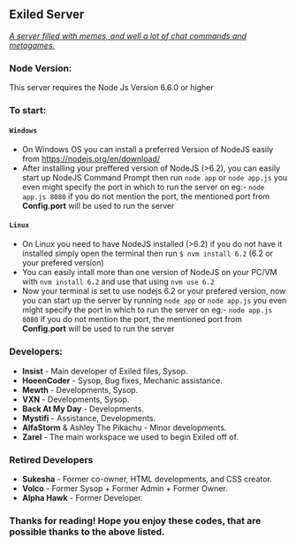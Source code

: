 ## Exiled Server
<a href="http://exiled.psim.us" target="_blank">_A server filled with memes, and well a lot of chat commands and metagames._</a>
### Node Version:
This server requires the Node Js Version 6.6.0 or higher<br>
### To start:
#### `Windows`
* On Windows OS you can install a preferred Version of NodeJS easily from https://nodejs.org/en/download/
* After installing your preffered version of NodeJS (>6.2), you can easily start up NodeJS Command Prompt then run
``node app`` or ``node app.js`` you even might specify the port in which to run the server on eg:- ``node app.js 8080`` if you do not mention the port, the mentioned port from **Config.port** will be used to run the server
#### `Linux`
* On Linux you need to have NodeJS installed (>6.2) if you do not have it installed simply open the terminal then run
``$ nvm install 6.2`` (6.2 or your prefered version)
* You can easily intall more than one version of NodeJS on your PC/VM with ``nvm install 6.2`` and use that using ``nvm use 6.2``
* Now your terminal is set to use nodejs 6.2 or your prefered version, now you can start up the server by running
``node app`` or ``node app.js`` you even might specify the port in which to run the server on eg:- ``node app.js 8080`` if you do not mention the port, the mentioned port from **Config.port** will be used to run the server
### Developers:
* **Insist** - Main developer of Exiled files, Sysop.
* **HoeenCoder** - Sysop, Bug fixes, Mechanic assistance.
* **Mewth** - Developments, Sysop.
* **VXN** - Developments, Sysop.
* **Back At My Day** - Developments.
* **Mystifi** - Assistance, Developments.
* **AlfaStorm** & Ashley The Pikachu - Minor developments.
* **Zarel** - The main workspace we used to begin Exiled off of.
### Retired Developers
* **Sukesha** - Former co-owner, HTML developments, and CSS creator.
* **Volco** - Former Sysop + Former Admin + Former Owner.
* **Alpha Hawk** - Former Developer.
### Thanks for reading!  Hope you enjoy these codes, that are possible thanks to the above listed.
